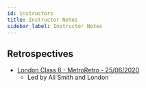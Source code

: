```yaml
---
id: instructors
title: Instructor Notes
sidebar_label: Instructor Notes
---
```


## Retrospectives

- [London Class 6 - MetroRetro - 25/06/2020](https://metroretro.io/board/r1ZX1Cwp8)
  - Led by Ali Smith and London
